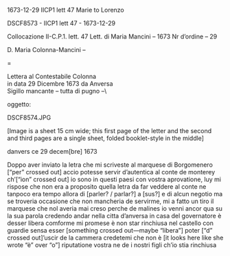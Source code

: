 1673-12-29 IICP1 lett 47 Marie to Lorenzo

DSCF8573 - IICP1 lett 47 - 1673-12-29

Collocazione II-C.P.1. lett. 47
Lett. di Maria Mancini – 1673
Nr d’ordine – 29

D. Maria Colonna-Mancini –

=

Lettera al Contestabile Colonna\
in data	29 Dicembre 1673 da Anversa\
Sigillo mancante – tutta di pugno –\

oggetto:

DSCF8574.JPG

[Image is a sheet 15 cm wide; this first page of the letter and the second and third pages are a single sheet, folded booklet-style in the middle]

danvers ce 29 decem[bre] 1673

Doppo aver inviato la letra che mi scriveste al marquese di Borgomenero [“per” crossed out] accio potesse servir d’autentica al conte de monterey ch’[“ion” crossed out] io sono in questi paesi con vostra aprovatione, luy mi rispose che non era a proposito quella letra da far veddere al conte ne tanpoco era tempo allora di [parler? / parlar?] a [sus?] e di alcun negotio ma se troveria occasione che non mancheria de servirme, mi a fatto un tiro il marquese che nol averia mai creso perche de malines io venni ancor qua su la sua parola credendo andar nella citta d’anversa in casa del governatore è desser libera comforme mi promese è non star rinchiusa nel castello con guardie sensa esser [something crossed out—maybe “libera”] poter [“d” crossed out]’uscir de la cammera credetemi che non è [it looks here like she wrote “è” over “o”] riputatione vostra ne de i nostri figli ch’io stia rinchiusa
